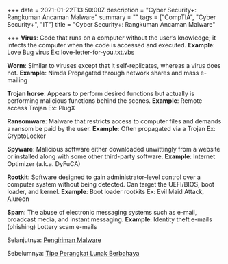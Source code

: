 +++
date = 2021-01-22T13:50:00Z
description = "Cyber Security+: Rangkuman Ancaman Malware"
summary = ""
tags = ["CompTIA", "Cyber Security+", "IT"]
title = "Cyber Security+: Rangkuman Ancaman Malware"

+++
**Virus**: Code that runs on a computer without the user’s knowledge; it infects the computer when the code is accessed and executed.
**Example**: Love Bug virus Ex: love-letter-for-you.txt.vbs

**Worm**: Similar to viruses except that it self-replicates, whereas a virus does not.
**Example**: Nimda Propagated through network shares and mass e-mailing

**Trojan horse**: Appears to perform desired functions but actually is performing malicious functions behind the scenes.
**Example**: Remote access Trojan Ex: PlugX

**Ransomware**: Malware that restricts access to computer files and demands a ransom be paid by the user.
**Example**: Often propagated via a Trojan Ex: CryptoLocker

**Spyware**: Malicious software either downloaded unwittingly from a website or installed along with some other third-party software.
**Example**: Internet Optimizer (a.k.a. DyFuCA)

**Rootkit**: Software designed to gain administrator-level control over a computer system without being detected. Can target the UEFI/BIOS, boot loader, and kernel.
**Example**: Boot loader rootkits Ex: Evil Maid Attack, Alureon

**Spam**: The abuse of electronic messaging systems such as e-mail, broadcast media, and instant messaging.
**Example**: Identity theft e-mails (phishing) Lottery scam e-mails

Selanjutnya: [Pengiriman Malware](https://hanivan.github.io/blog/modules/comptia-cyber-security+/keamanan-sistem-komputer-bagian-i/cyber-security-pengiriman-malware/ "Pengiriman Malware")

Sebelumnya: [Tipe Perangkat Lunak Berbahaya](https://hanivan.github.io/blog/modules/comptia-cyber-security+/keamanan-sistem-komputer-bagian-i/cyber-security-tipe-perangkat-lunak-berbahaya/ "Tipe Perangkat Lunak Berbahaya")
